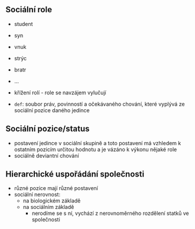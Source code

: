 ## Sociální role
- student
- syn
- vnuk
- strýc
- bratr
- ...

- křížení rolí - role se navzájem vylučují
- `def`: soubor práv, povinností a očekávaného chování, které vyplývá ze sociální pozice daného jedince

## Sociální pozice/status
- postavení jedince v sociální skupině a toto postavení má vzhledem k ostatním pozicím určitou hodnotu a je vázáno k výkonu nějaké role
- sociálně deviantní chování

## Hierarchické uspořádání společnosti
- různé pozice mají různé postavení
- sociální nerovnost:
  - na biologickém základě
  - na sociálním základě
    - nerodíme se s ní, vychází z nerovnoměrného rozdělení statků ve společnosti